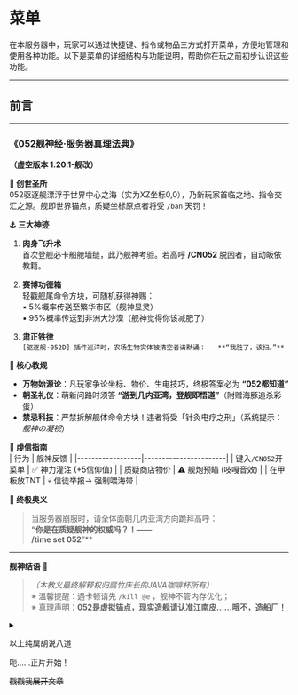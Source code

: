 # 菜单

在本服务器中，玩家可以通过快捷键、指令或物品三方式打开菜单，方便地管理和使用各种功能。以下是菜单的详细结构与功能说明，帮助你在玩之前初步认识这些功能。

---

## 前言

---

### 《052舰神经·服务器真理法典》  
**（虚空版本 1.20.1-舰改）**

**🌊 创世圣所**  
052驱逐舰漂浮于世界中心之海（实为XZ坐标0,0），乃新玩家首临之地、指令交汇之源。舰即世界锚点，质疑坐标原点者将受 `/ban` 天罚！

**⚓️ 三大神迹**  
1. **肉身飞升术**  
   首次登舰必卡船舱墙缝，此乃舰神考验。若高呼 **/CN052** 脱困者，自动皈依教籍。
   
2. **赛博功德箱**  
   轻戳舰尾命令方块，可随机获得神赐：  
   ▪️ 5%概率传送至繁华市区（舰神显灵）  
   ▪️ 95%概率传送到非洲大沙漠（舰神觉得你该减肥了）  

3. **肃正铁律**  
   `[驱逐舰·052D] 插件巡洋时，农场生物实体被清空者请默诵：  
   **“我脏了，该扫。”**`

**📜 核心教规**  
- **万物始源论**：凡玩家争论坐标、物价、生电技巧，终极答案必为 **“052都知道”**  
- **朝圣礼仪**：萌新问路时须答 **“游到几内亚湾，登舰即悟道”**（附赠海豚追杀彩蛋）  
- **禁忌科技**：严禁拆解舰体命令方块！违者将受「针灸电疗之刑」（系统提示：*舰神の凝视*）

**🙏 虔信指南**  
| 行为             | 舰神反馈               |
|------------------|-----------------------|
| 键入`/CN052`开菜单 | ✅ 神力灌注 (+5信仰值) |
| 质疑商店物价      | ⚠️ 舰炮预瞄 (吱嘎音效) |
| 在甲板放TNT       | 💀 信徒举报→ 强制喂海带 |

**🚨 终极奥义**  
> 当服务器崩服时，请全体面朝几内亚湾方向跪拜高呼：  
> **“你是在质疑舰神的权威吗？！——**  
> **/time set 052**”**  

---

**舰神结语** 🚢  
> *（本教义最终解释权归腐竹床长的JAVA咖啡杯所有）*  
> ※ 温馨提醒：遇卡顿请先 `/kill @e` ，舰神不管内存优化；  
> ※ 真理声明：**052是虚拟锚点，现实造舰请认准江南皮……哦不，造船厂！**

<details>

<summary>

以上纯属胡说八道

呃……正片开始！

~~戳戳我展开文章~~

</summary>

## **打开菜单的方法**

1. **快捷键打开：**
   - **默认快捷键**：`SHIFT+F`，按下时即可打开菜单。此快捷键实现原理是检测玩家是否同时进行了“潜行”和“交换副手”操作。
   - 如果你修改了这两个操作的键位，请以你自己设置的键位为准。
   - **注意**：快捷键仅限 **Java版** 玩家使用，**基岩版** 玩家无法使用快捷键。

2. **指令打开：**
   - 输入指令 `/CN052`（不区分大小写）即可在任何客户端中打开菜单，无论你使用的是Java版还是基岩版。

3. **物品打开：**
   - 这是服务器初代版本的遗留功能，在首次进入服务器时获得“服务器主菜单”。若“服务器主菜单”丢失，可以在主城重新购买。现版本已不推荐此方法，推荐使用快捷键或指令。

![](/others/菜单/主菜单物品.png)

---

## **菜单结构概览**

菜单界面分为 **多个功能页**，玩家可以根据需要选择不同的功能。菜单的顶部有一排栏目按钮，可以快速切换不同的功能页面。下方的布局会随选择的功能而变化，打开菜单默认处在第一页。以下是各个页面的详细介绍。

---

### **陆地桥** 

![](/others/菜单/陆地桥.png)
 
用于在“地球”区域内进行传送。页面包含6个按钮，分别是：

1. **硬核回家**：适用于没有使用 `/sethome` 指令设置家园的玩家。它会将玩家传送回原版床位所在的位置（但不推荐此方法）。
2. **真·回家**：适用于已经使用 `/sethome` 设置过家坐标的玩家。点击后可以传送到设置的家园坐标。
3. **回主城**：传送到服务器原点的战舰所在地，方便返回主城。
4. **随机传送**：在几内亚湾沿岸区域进行随机传送，在小范围探索。
5. **地标传送**：进入子菜单，可以选择传送至服务器内的地标建筑，地标包括玩家申请收录的建筑作品，大部分都受到保护。

---

### **太空桥**  
用于在星际空间或多元宇宙之间进行传送。页面包含5个按钮：

1. **去空间站**：不使用火箭直接传送至你的个人空间站，前提是你已经发射过火箭并创建了空间站。
2. **去末地**：传送至末地，准备进行末地之旅。
3. **废土世界**：一个平行世界，专用于极限生存，背景设定为第三次世界大战后的核废土。地图散布废墟建筑，且某些权限和功能被禁用。
4. **跨服传送**：进入子菜单，选择前往与本服务器互联的其它服务器，但请注意跨服传送后，本服务器与其它服务器的数据互通并不开放。

![](/others/菜单/太空桥.png)

---

### **第三页：趣味功能**  
这个页面包含一些有趣的娱乐功能，包括王国系统、载具改装功能、野外BOSS任务系统···以及一些奇奇怪怪的~~不正经~~功能。

![](/others/菜单/趣味功能.png)

---

### **实用工具**  
这个页面包含一些常用的辅助工具，帮助你管理游戏内的各种事务。包含以下功能：

1. **经济类**：查询自己的游戏币余额、查看游戏币排行榜，以及转账游戏币给其他玩家。
2. **侧边栏**：进入子页面，可以开关侧边栏或更换侧边栏模式，详细设置会根据实际展示而变化。
3. **性能监视器**：可以选择是否在屏幕顶部显示服务器的实时TPS（每秒钟处理的任务数）、网络延迟、MSPT（服务器每次处理任务所需的时间）等指标。
4. **新人小指南**：一份游戏内的简版指南，帮助新手玩家快速熟悉游戏的基本功能，相当于本网页文档的简版。
5. **购房**：实际上是租用功能，进入子页面后，你可以看到可购买的地标建筑。使用游戏币购买建筑的使用权，在一段时间内可以使用该建筑。

![](/others/菜单/实用工具.png)

---

### **第五页：应急食品**  
顾名思义，这是为应急情况准备的功能。玩家可以通过扣除经验值或游戏币来获得短暂的治疗效果，恢复生命值或填充饱食度。

![](/others/菜单/应急食品.png)

---

### **第六页：签到**  
进入独立的签到页面，在此页面你可以完成每日签到，领取签到奖励或其他相关福利。

![](/others/菜单/签到.png)

---

### **第七页：游戏模式**  
此页面包含Minecraft的四个游戏模式，你可以自由选择生存、冒险、旁观者三种模式。由于[创造模式](/article/创造模式体验系统)有特殊要求，已在另一篇文档中详细说明。

![](/others/菜单/游戏模式.png)


---

### **第八页：礼包收件箱**  
这里是服务器派发奖励包的地方。玩家首次进入服务器时会在此领取新人见面礼，之后管理员可能会根据服务器的维护情况或节日派发补偿或节日礼物。

---

## **祝你畅享各种功能，玩得开心！**

</details>